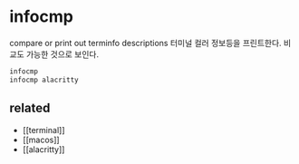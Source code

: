 # infocmp

compare or print out terminfo descriptions
터미널 컬러 정보등을 프린트한다. 비교도 가능한 것으로 보인다.

```sh
infocmp
infocmp alacritty
```

## related
- [[terminal]]
- [[macos]]
- [[alacritty]]
